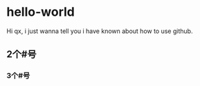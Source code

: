 # hello-world

Hi qx, i just wanna tell you i have known about how to use github.

## 2个\#号

### 3个#号
